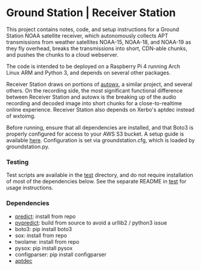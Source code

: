 # Ground Station | Receiver Station

This project contains notes, code, and setup instructions for a Ground Station NOAA satellite receiver, which autonomously collects APT transmissions from weather satellites NOAA-15, NOAA-18, and NOAA-19 as they fly overhead, breaks the transmissions into short, CDN-able chunks, and pushes the chunks to a cloud webserver.

The code is intended to be deployed on a Raspberry Pi 4 running Arch Linux ARM and Python 3, and depends on several other packages.

Receiver Station draws on portions of [autowx](https://github.com/cyber-atomus/autowx), a similar project, and several others. On the recording side, the most significant functional difference between Receiver Station and autowx is the breaking up of the audio recording and decoded image into short chunks for a close-to-realtime online experience. Receiver Station also depends on Xerbo's aptdec instead of wxtoimg.

Before running, ensure that all dependencies are installed, and that Boto3 is properly configured for access to your AWS S3 bucket. A setup guide is available [here](https://boto3.amazonaws.com/v1/documentation/api/latest/guide/quickstart.html#configuration). Configuration is set via groundstation.cfg, which is loaded by groundstation.py.

### Testing

Test scripts are available in the [test](test/) directory, and do not require installation of most of the dependencies below. See the separate README in [test](test/) for usage instructions.

### Dependencies

- [predict](https://github.com/kd2bd/predict/): install from repo
- [pypredict](https://github.com/nsat/pypredict): build from source to avoid a urllib2 / python3 issue
- boto3: pip install boto3
- sox: install from repo
- twolame: install from repo
- pysox: pip install pysox
- configparser: pip install configparser
- [aptdec](https://github.com/Xerbo/aptdec)

